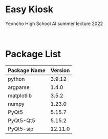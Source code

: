 # Easy Kiosk

Yeoncho High School AI summer lecture 2022

<br>

# Package List

| Package Name | Version |
| ------------ | ------- |
| python       | 3.9.12  |
| argparse     | 1.4.0   |
| matplotlib   | 3.5.2   |
| numpy        | 1.23.0  |
| PyQt5        | 5.15.7  |
| PyQt5-Qt5    | 5.15.2  |
| PyQt5-sip    | 12.11.0 |